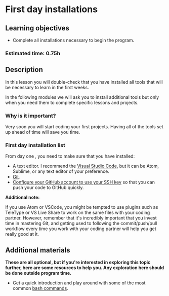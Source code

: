 # First day installations

## Learning objectives

- Complete all installations necessary to begin the program.

### Estimated time: 0.75h

## Description

In this lesson you will double-check that you have installed all tools that will be necessary to learn in the first weeks.

In the following modules we will ask you to install additional tools but only when you need them to complete specific lessons and projects.

### Why is it important?

Very soon you will start coding your first projects. Having all of the tools set up ahead of time will save you time.

### First day installation list

From day one , you need to make sure that you have installed:

- A text editor. I recommend the [Visual Studio Code](https://code.visualstudio.com/), but it can be Atom, Sublime, or any text editor of your preference.
- [Git](https://git-scm.com/book/en/v2/Getting-Started-Installing-Git).
- [Configure your GitHub account to use your SSH key](https://docs.github.com/en/github/authenticating-to-github/adding-a-new-ssh-key-to-your-github-account) so that you can push your code to GitHub quickly.

**Additional note:**

If you use Atom or VSCode, you might be tempted to use plugins such as TeleType or VS Live Share to work on the same files with your coding partner. However, remember that it's incredibly important that you invest time in mastering Git, and getting used to following the commit/push/pull workflow every time you work with your coding partner will help you get really good at it.

## Additional materials

**These are all optional, but if you're interested in exploring this topic further, here are some resources to help you. Any exploration here should be done outside program time.**

- Get a quick introduction and play around with some of the most common [bash commands](https://www.educative.io/blog/bash-shell-command-cheat-sheet).
